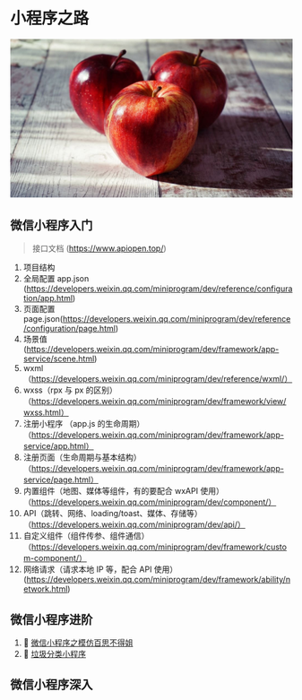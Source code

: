 # 小程序之路

![](./screenshot/banner.jpg)

## 微信小程序入门

> 接口文档 (https://www.apiopen.top/)

1. 项目结构
2. 全局配置 app.json (https://developers.weixin.qq.com/miniprogram/dev/reference/configuration/app.html)
3. 页面配置 page.json(https://developers.weixin.qq.com/miniprogram/dev/reference/configuration/page.html)
4. 场景值(https://developers.weixin.qq.com/miniprogram/dev/framework/app-service/scene.html)
5. wxml（https://developers.weixin.qq.com/miniprogram/dev/reference/wxml/）
6. wxss（rpx 与 px 的区别）（https://developers.weixin.qq.com/miniprogram/dev/framework/view/wxss.html）
7. 注册小程序 （app.js 的生命周期）（https://developers.weixin.qq.com/miniprogram/dev/framework/app-service/app.html）
8. 注册页面（生命周期与基本结构）（https://developers.weixin.qq.com/miniprogram/dev/framework/app-service/page.html）
9. 内置组件（地图、媒体等组件，有的要配合 wxAPI 使用）（https://developers.weixin.qq.com/miniprogram/dev/component/）
10. API（跳转、网络、loading/toast、媒体、存储等）（https://developers.weixin.qq.com/miniprogram/dev/api/）
11. 自定义组件（组件传参、组件通信）（https://developers.weixin.qq.com/miniprogram/dev/framework/custom-component/）
12. 网络请求（请求本地 IP 等，配合 API 使用）(https://developers.weixin.qq.com/miniprogram/dev/framework/ability/network.html)

## 微信小程序进阶

1. :iphone: [微信小程序之模仿百思不得姐](https://github.com/dirkhe1051931999/wx-baisibudeqijie)
2. :iphone: [垃圾分类小程序](https://github.com/dirkhe1051931999/wx-rubbish) 

## 微信小程序深入
